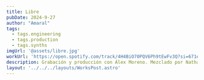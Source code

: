 ```yaml
---
title: Libre
pubDate: 2024-9-27
author: "Amaral"
tags:
  - tags.engineering
  - tags.production
  - tags.synths
imgUrl: '@assets/libre.jpg'
workUrl: 'https://open.spotify.com/track/4H4BiO70PQV6Ph9tEwFv3Q?si=671e3f914b52498e'
description: Grabación y producción con Álex Moreno. Mezclado por Nathan Boddy, máster por Vlado Meller.
layout: '../../../layouts/WorksPost.astro'
---
```


